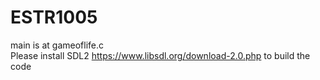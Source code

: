 # ESTR1005
main is at gameoflife.c  
Please install SDL2 https://www.libsdl.org/download-2.0.php to build the code
